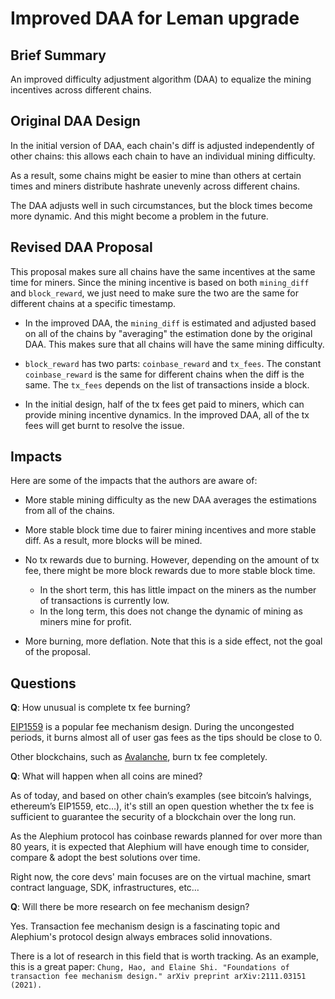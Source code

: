 # Improved DAA for Leman upgrade

## Brief Summary

An improved difficulty adjustment algorithm (DAA) to equalize the mining incentives across different chains.

## Original DAA Design

In the initial version of DAA, each chain's diff is adjusted independently of other chains: this allows each chain to have an individual mining difficulty.

As a result, some chains might be easier to mine than others at certain times and miners distribute hashrate unevenly across different chains.

The DAA adjusts well in such circumstances, but the block times become more dynamic. And this might become a problem in the future.

## Revised DAA Proposal

This proposal makes sure all chains have the same incentives at the same time for miners. Since the mining incentive is based on both `mining_diff` and `block_reward`, we just need to make sure the two are the same for different chains at a specific timestamp.

* In the improved DAA, the `mining_diff` is estimated and adjusted based on all of the chains by "averaging" the estimation done by the original DAA. This makes sure that all chains will have the same mining difficulty.

* `block_reward` has two parts: `coinbase_reward` and `tx_fees`. The constant `coinbase_reward` is the same for different chains when the diff is the same. The `tx_fees` depends on the list of transactions inside a block.

* In the initial design, half of the tx fees get paid to miners, which can provide mining incentive dynamics. In the improved DAA, all of the tx fees will get burnt to resolve the issue.

## Impacts

Here are some of the impacts that the authors are aware of:

* More stable mining difficulty as the new DAA averages the estimations from all of the chains.

* More stable block time due to fairer mining incentives and more stable diff. As a result, more blocks will be mined.

* No tx rewards due to burning. However, depending on the amount of tx fee, there might be more block rewards due to more stable block time.

  * In the short term, this has little impact on the miners as the number of transactions is currently low.
  * In the long term, this does not change the dynamic of mining as miners mine for profit.

* More burning, more deflation. Note that this is a side effect, not the goal of the proposal.

## Questions

**Q**: How unusual is complete tx fee burning?

[EIP1559](https://github.com/ethereum/EIPs/blob/master/EIPS/eip-1559.md) is a popular fee mechanism design. During the uncongested periods, it burns almost all of user gas fees as the tips should be close to 0.

Other blockchains, such as [Avalanche](https://docs.avax.network/quickstart/transaction-fees), burn tx fee completely.

**Q**: What will happen when all coins are mined?

As of today, and based on other chain’s examples (see bitcoin’s halvings, ethereum’s EIP1559, etc…), it's still an open question  whether the tx fee is sufficient to guarantee the security of a blockchain over the long run.

As the Alephium protocol has coinbase rewards planned for over more than 80 years, it is expected that Alephium will have enough time to consider, compare & adopt the best solutions over time.

Right now, the core devs' main focuses are on the virtual machine, smart contract language, SDK, infrastructures, etc…

**Q**: Will there be more research on fee mechanism design?

Yes. Transaction fee mechanism design is a fascinating topic and Alephium's protocol design always embraces solid innovations.

There is a lot of research in this field that is worth tracking. As an example, this is a great paper:
`Chung, Hao, and Elaine Shi. "Foundations of transaction fee mechanism design." arXiv preprint arXiv:2111.03151 (2021).`

